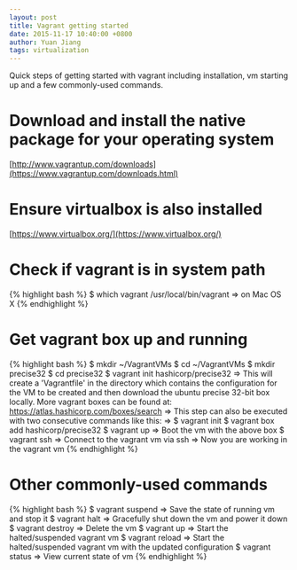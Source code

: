 ```yaml
---
layout: post
title: Vagrant getting started
date: 2015-11-17 10:40:00 +0800
author: Yuan Jiang
tags: virtualization
---
```


Quick steps of getting started with vagrant including installation, vm starting up and a few commonly-used commands.

# Download and install the native package for your operating system
[http://www.vagrantup.com/downloads](https://www.vagrantup.com/downloads.html)

# Ensure virtualbox is also installed
[https://www.virtualbox.org/](https://www.virtualbox.org/)

# Check if vagrant is in system path
{% highlight bash %}
$ which vagrant
/usr/local/bin/vagrant => on Mac OS X
{% endhighlight %}

# Get vagrant box up and running
{% highlight bash %}
$ mkdir ~/VagrantVMs
$ cd ~/VagrantVMs
$ mkdir precise32
$ cd precise32
$ vagrant init hashicorp/precise32
  => This will create a 'Vagrantfile' in the directory which contains the configuration for the VM to be created and then download the ubuntu precise 32-bit box locally. More vagrant boxes can be found at: https://atlas.hashicorp.com/boxes/search
  => This step can also be executed with two consecutive commands like this:
  => $ vagrant init
     $ vagrant box add hashicorp/precise32
$ vagrant up
  => Boot the vm with the above box
$ vagrant ssh
  => Connect to the vagrant vm via ssh
  => Now you are working in the vagrant vm
{% endhighlight %}

# Other commonly-used commands
{% highlight bash %}
$ vagrant suspend
  => Save the state of running vm and stop it
$ vagrant halt
  => Gracefully shut down the vm and power it down
$ vagrant destroy
  => Delete the vm
$ vagrant up
  => Start the halted/suspended vagrant vm
$ vagrant reload
  => Start the halted/suspended vagrant vm with the updated configuration
$ vagrant status
  => View current state of vm
{% endhighlight %}

